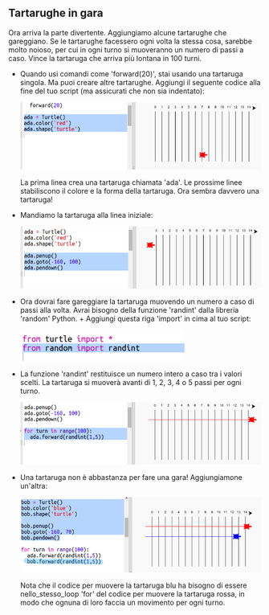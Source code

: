 ## Tartarughe in gara

Ora arriva la parte divertente. Aggiungiamo alcune tartarughe che gareggiano. Se le tartarughe facessero ogni volta la stessa cosa, sarebbe molto noioso, per cui in ogni turno si muoveranno un numero di passi a caso. Vince la tartaruga che arriva più lontana in 100 turni.

+ Quando usi comandi come 'forward(20)', stai usando una tartaruga singola. Ma puoi creare altre tartarughe. Aggiungi il seguente codice alla fine del tuo script (ma assicurati che non sia indentato):

  ![screenshot](images/race-red.png)

  La prima linea crea una tartaruga chiamata 'ada'. Le prossime linee stabiliscono il colore e la forma della tartaruga. Ora sembra davvero una tartaruga!

+ Mandiamo la tartaruga alla linea iniziale:

  ![screenshot](images/race-start.png)

+ Ora dovrai fare gareggiare la tartaruga muovendo un numero a caso di passi alla volta. Avrai bisogno della funzione 'randint' dalla libreria 'random' Python. + Aggiungi questa riga 'import' in cima al tuo script:

  ![screenshot](images/race-randint.png)

+ La funzione 'randint' restituisce un numero intero a caso tra i valori scelti. La tartaruga si muoverà avanti di 1, 2, 3, 4 o 5 passi per ogni turno.

  ![screenshot](images/race-random.png)

+ Una tartaruga non è abbastanza per fare una gara! Aggiungiamone un'altra:

  ![screenshot](images/race-blue.png)

  Nota che il codice per muovere la tartaruga blu ha bisogno di essere nello_stesso_loop 'for' del codice per muovere la tartaruga rossa, in modo che ognuna di loro faccia un movimento per ogni turno.


